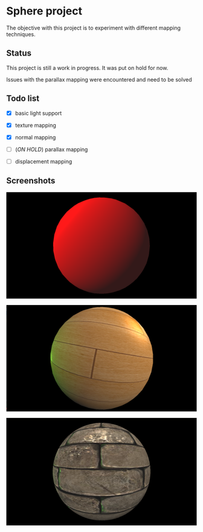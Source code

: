 # Sphere project

The objective with this project is to experiment with different mapping techniques.

## Status

This project is still a work in progress. It was put on hold for now.

Issues with the parallax mapping were encountered and need to be solved

## Todo list

- [X] basic light support
- [X] texture mapping
- [X] normal mapping
- [ ] (*ON HOLD*) parallax mapping
- [ ] displacement mapping


## Screenshots

![Screenshot](../../Screenshots/Sphere/BasicLight.png?raw=true "Basic light implementation screenshot")

![Screenshot](../../Screenshots/Sphere/TextureMapping.png?raw=true "Texture mapping screenshot")

![Screenshot](../../Screenshots/Sphere/NormalMapping.png?raw=true "Normal mapping screenshot")

